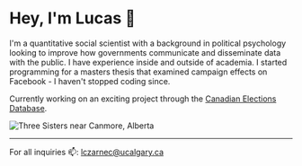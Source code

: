 # Hey, I'm Lucas 👋

I'm a quantitative social scientist with a background in political psychology looking to improve how governments communicate and disseminate data with the public. I have experience inside and outside of academia. I started programming for a masters thesis that examined campaign effects on Facebook - I haven't stopped coding since. 

Currently working on an exciting project through the [Canadian Elections Database](http://canadianelectionsdatabase.ca/PHASE5/).

<img src = "https://github.com/Lucas-Czarnecki/Lucas-Czarnecki/blob/master/three_sisters.png" alt="Three Sisters near Canmore, Alberta">

---
For all inquiries 📫: lczarnec@ucalgary.ca 
